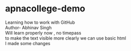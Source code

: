 # apnacollege-demo
Learning how to work with GitHub
<br>
Author- Abhinav Singh<br>
Will learn properly now , no timepass<br>
to make the text visible more clearly we can use basic html
<br>
I made some changes
